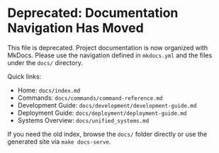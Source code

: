 # Deprecated: Documentation Navigation Has Moved

This file is deprecated. Project documentation is now organized with MkDocs. Please use the navigation defined in `mkdocs.yml` and the files under the `docs/` directory.

Quick links:
- Home: `docs/index.md`
- Commands: `docs/commands/command-reference.md`
- Development Guide: `docs/development/development-guide.md`
- Deployment Guide: `docs/deployment/deployment-guide.md`
- Systems Overview: `docs/unified_systems.md`

If you need the old index, browse the `docs/` folder directly or use the generated site via `make docs-serve`.
